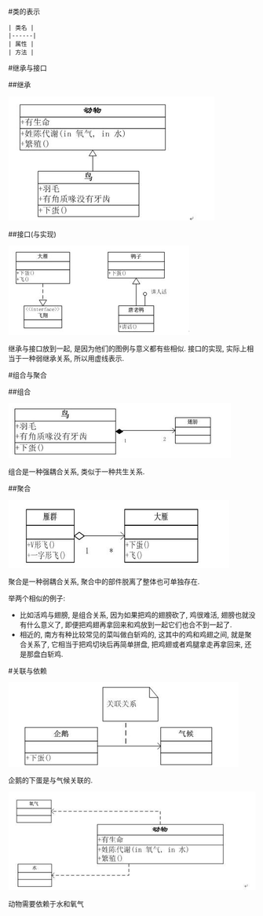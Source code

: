 <!---title:uml类图解析-->
<!---keywords:uml,类图-->
<!---date:2013.05.23-->


#类的表示 

    | 类名 |
    |------|
    | 属性 |
    | 方法 |


#继承与接口 

##继承 

![ 继承](uml_class_inherit.jpg )


##接口(与实现) 

![ 接口实现](uml_class_interface.jpg )

继承与接口放到一起, 是因为他们的图例与意义都有些相似. 接口的实现, 实际上相当于一种弱继承关系, 所以用虚线表示.

#组合与聚合 

##组合 

![ 组合](uml_class_zuhe.jpg )

组合是一种强耦合关系, 类似于一种共生关系.

##聚合 

![ 聚合](uml_class_juhe.jpg )

聚合是一种弱耦合关系, 聚合中的部件脱离了整体也可单独存在.

举两个相似的例子:
* 比如活鸡与翅膀, 是组合关系, 因为如果把鸡的翅膀砍了, 鸡很难活, 翅膀也就没有什么意义了, 即便把鸡翅再拿回来和鸡放到一起它们也合不到一起了.
* 相近的, 南方有种比较常见的菜叫做白斩鸡的, 这其中的鸡和鸡翅之间, 就是聚合关系了, 它相当于把鸡切块后再简单拼盘, 把鸡翅或者鸡腿拿走再拿回来, 还是那盘白斩鸡.

#关联与依赖 

![ 关联](uml_class_association.jpg )

企鹅的下蛋是与气候关联的.

![ 依赖](uml_class_depend.jpg )

动物需要依赖于水和氧气



